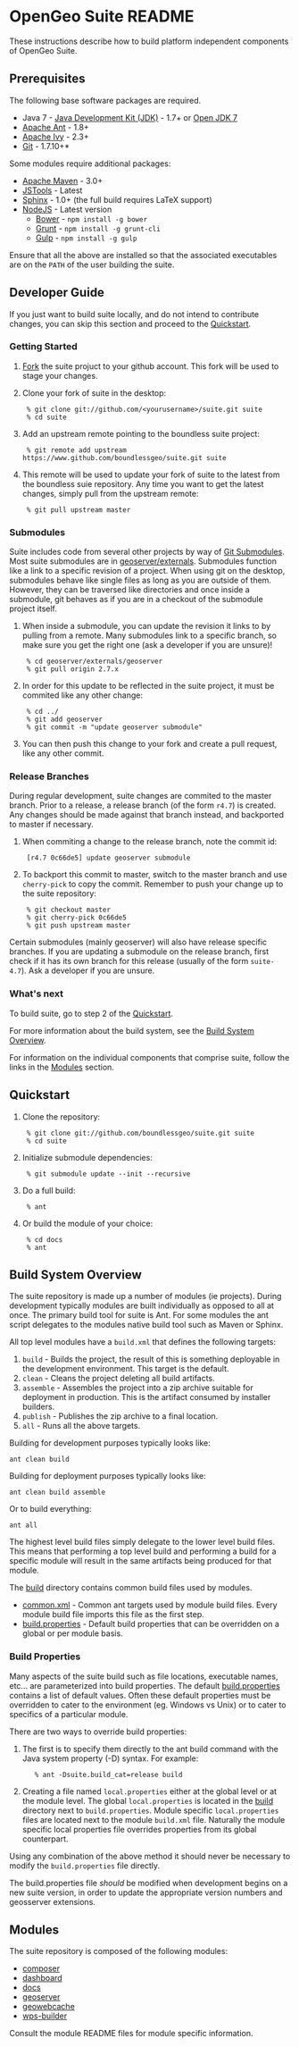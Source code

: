 OpenGeo Suite README
====================

These instructions describe how to build platform independent components of OpenGeo Suite.

## Prerequisites

The following base software packages are required.

* Java 7 - [Java Development Kit (JDK)](http://www.oracle.com/technetwork/java/javase/downloads/jre7-downloads-1880261.html) - 1.7+ or [Open JDK 7](http://openjdk.java.net/install/)
* [Apache Ant](http://ant.apache.org/bindownload.cgi) - 1.8+
* [Apache Ivy](http://ant.apache.org/ivy/download.cgi) - 2.3+
* [Git](http://git-scm.com/) - 1.7.10+*

Some modules require additional packages:

* [Apache Maven](http://maven.apache.org/download.html) - 3.0+
* [JSTools](https://github.com/whitmo/jstools) - Latest
* [Sphinx](http://sphinx.pocoo.org/) - 1.0+ (the full build requires LaTeX support)
* [NodeJS](http://nodejs.org/) - Latest version
  * [Bower](http://bower.io/) - `npm install -g bower`
  * [Grunt](http://gruntjs.com/) - `npm install -g grunt-cli`
  * [Gulp](http://gulpjs.com/) - `npm install -g gulp`

Ensure that all the above are installed so that the associated executables are on the 
`PATH` of the user building the suite. 

## Developer Guide

If you just want to build suite locally, and do not intend to contribute changes, you can skip this section and proceed to the [Quickstart](#quickstart).

### Getting Started

1. [Fork](https://guides.github.com/activities/forking/) the suite projuct to your github account. This fork will be used to stage your changes.

1. Clone your fork of suite in the desktop:

        % git clone git://github.com/<yourusername>/suite.git suite
        % cd suite

1. Add an upstream remote pointing to the boundless suite project:

        % git remote add upstream https://www.github.com/boundlessgeo/suite.git suite

1. This remote will be used to update your fork of suite to the latest from the boundless suie repository. Any time you want to get the latest changes, simply pull from the upstream remote:

        % git pull upstream master

### Submodules

Suite includes code from several other projects by way of [Git Submodules](https://git-scm.com/book/en/v2/Git-Tools-Submodules). Most suite submodules are in [geoserver/externals](https://github.com/boundlessgeo/suite/tree/master/geoserver/externals). Submodules function like a link to a specific revision of a project. When using git on the desktop, submodules behave like single files as long as you are outside of them. However, they can be traversed like directories and once inside a submodule, git behaves as if you are in a checkout of the submodule project itself. 

1. When inside a submodule, you can update the revision it links to by pulling from a remote. Many submodules link to a specific branch, so make sure you get the right one (ask a developer if you are unsure)!

        % cd geoserver/externals/geoserver
        % git pull origin 2.7.x

2. In order for this update to be reflected in the suite project, it must be commited like any other change:

        % cd ../
        % git add geoserver
        % git commit -m "update geoserver submodule"

3. You can then push this change to your fork and create a pull request, like any other commit.

### Release Branches

During regular development, suite changes are commited to the master branch. Prior to a release, a release branch (of the form `r4.7`) is created. Any changes should be made against that branch instead, and backported to master if necessary. 

1. When commiting a change to the release branch, note the commit id:

        [r4.7 0c66de5] update geoserver submodule

2. To backport this commit to master, switch to the master branch and use `cherry-pick` to copy the commit. Remember to push your change up to the suite repository:

        % git checkout master
        % git cherry-pick 0c66de5
        % git push upstream master

Certain submodules (mainly geoserver) will also have release specific branches. If you are updating a submodule on the release branch, first check if it has its own branch for this release (usually of the form `suite-4.7`). Ask a developer if you are unsure.

### What's next

To build suite, go to step 2 of the [Quickstart](#quickstart).

For more information about the build system, see the [Build System Overview](#build-system-overview).

For information on the individual components that comprise suite, follow the links in the [Modules](#modules) section.

## Quickstart

1. Clone the repository:

        % git clone git://github.com/boundlessgeo/suite.git suite
        % cd suite

1. Initialize submodule dependencies:

        % git submodule update --init --recursive

1. Do a full build:

        % ant

1. Or build the module of your choice:

        % cd docs
        % ant 

## Build System Overview

The suite repository is made up a number of modules (ie projects). During development 
typically modules are built individually as opposed to all at once. The primary build 
tool for suite is Ant. For some modules the ant script delegates to the modules native build tool such as Maven or Sphinx. 

All top level modules have a `build.xml` that defines the following targets:

1. `build` - Builds the project, the result of this is something deployable in the development environment. This target is the default.
1. `clean` - Cleans the project deleting all build artifacts. 
1. `assemble` - Assembles the project into a zip archive suitable for deployment in production. This is the artifact consumed by installer builders. 
1. `publish` - Publishes the zip archive to a final location.
1. `all` - Runs all the above targets.

Building for development purposes typically looks like:

    ant clean build

Building for deployment purposes typically looks like:

    ant clean build assemble

Or to build everything:

    ant all

The highest level build files simply delegate to the lower level build files. This means that performing a top level build and performing a build for a specific module will result in the same artifacts being produced for that module.

The [build](build) directory contains common build files used by modules.

 * [common.xml](build/common.xml) - Common ant targets used by module 
 build files. Every module build file imports this file as the first step.
 * [build.properties](build/build.properties) - Default build properties that can
 be overridden on a global or per module basis.

### Build Properties

Many aspects of the suite build such as file locations, executable names, etc... are 
parameterized into build properties. The default [build.properties](build/build.properties)
contains a list of default values. Often these default properties must be overridden to 
cater to the environment (eg. Windows vs Unix) or to cater to specifics of a particular module. 

There are two ways to override build properties: 

1. The first is to specify them directly to the ant build command with the Java system property (-D) syntax. For example:

          % ant -Dsuite.build_cat=release build

1. Creating a file named `local.properties` either at the global level or at the module level. The global `local.properties` is located in the [build](build) directory next to 
`build.properties`. Module specific `local.properties` files are located next to the module `build.xml` file. Naturally the module specific local properties file overrides properties from its global counterpart. 

Using any combination of the above method it should never be necessary to modify the `build.properties` file directly.

The build.properties file *should* be modified when development begins on a new suite version, in order to update the appropriate version numbers and geosserver extensions.

## Modules

The suite repository is composed of the following modules:

* [composer](composer/README.md)
* [dashboard](dashboard/README.md)
* [docs](docs/README.md)
* [geoserver](geoserver/README.md)
* [geowebcache](geowebcache/README.md)
* [wps-builder](wpsbuilder/README.md)

Consult the module README files for module specific information. 
